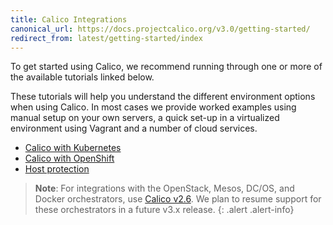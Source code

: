 ```yaml
---
title: Calico Integrations
canonical_url: https://docs.projectcalico.org/v3.0/getting-started/
redirect_from: latest/getting-started/index
---
```


To get started using Calico, we recommend running through one or more of the
available tutorials linked below.

These tutorials will help you understand the different environment options when
using Calico.  In most cases we provide worked examples using manual setup on
your own servers, a quick set-up in a virtualized environment using Vagrant and
a number of cloud services.

- [Calico with Kubernetes](kubernetes)
- [Calico with OpenShift](openshift/installation)
- [Host protection](bare-metal/bare-metal)

> **Note**: For integrations with the OpenStack, Mesos, DC/OS, and Docker 
> orchestrators, use [Calico v2.6](/v2.6/introduction/). We plan to resume 
> support for these orchestrators in a future v3.x release.
{: .alert .alert-info}
